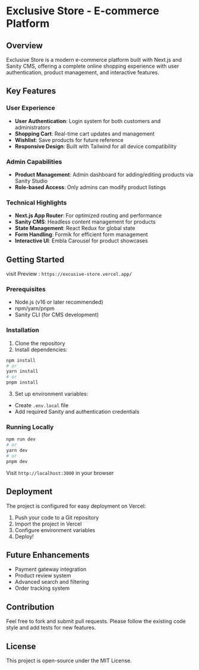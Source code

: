 # Exclusive Store - E-commerce Platform

## Overview

Exclusive Store is a modern e-commerce platform built with Next.js and Sanity CMS, offering a complete online shopping experience with user authentication, product management, and interactive features.

## Key Features

### User Experience

- **User Authentication**: Login system for both customers and administrators
- **Shopping Cart**: Real-time cart updates and management
- **Wishlist**: Save products for future reference
- **Responsive Design**: Built with Tailwind for all device compatibility

### Admin Capabilities

- **Product Management**: Admin dashboard for adding/editing products via Sanity Studio
- **Role-based Access**: Only admins can modify product listings

### Technical Highlights

- **Next.js App Router**: For optimized routing and performance
- **Sanity CMS**: Headless content management for products
- **State Management**: React Redux for global state
- **Form Handling**: Formik for efficient form management
- **Interactive UI**: Embla Carousel for product showcases

## Getting Started

visit Preview : `https://excusive-store.vercel.app/`

### Prerequisites

- Node.js (v16 or later recommended)
- npm/yarn/pnpm
- Sanity CLI (for CMS development)

### Installation

1. Clone the repository
2. Install dependencies:

```bash
npm install
# or
yarn install
# or
pnpm install
```

3. Set up environment variables:

- Create `.env.local` file
- Add required Sanity and authentication credentials

### Running Locally

```bash
npm run dev
# or
yarn dev
# or
pnpm dev
```

Visit `http://localhost:3000` in your browser

## Deployment

The project is configured for easy deployment on Vercel:

1. Push your code to a Git repository
2. Import the project in Vercel
3. Configure environment variables
4. Deploy!

## Future Enhancements

- Payment gateway integration
- Product review system
- Advanced search and filtering
- Order tracking system

## Contribution

Feel free to fork and submit pull requests. Please follow the existing code style and add tests for new features.

## License

This project is open-source under the MIT License.
